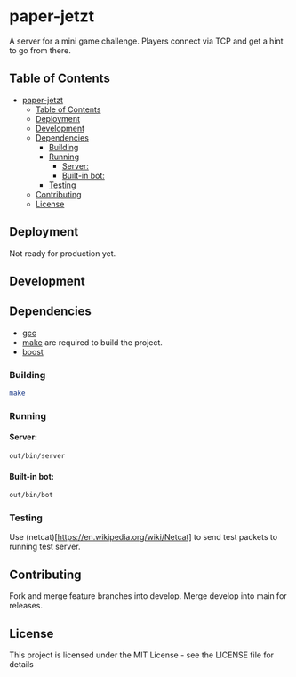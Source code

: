 # paper-jetzt

A server for a mini game challenge.
Players connect via TCP and get a hint to go from there.

## Table of Contents

- [paper-jetzt](#paper-jetzt)
  - [Table of Contents](#table-of-contents)
  - [Deployment](#deployment)
  - [Development](#development)
  - [Dependencies](#dependencies)
    - [Building](#building)
    - [Running](#running)
      - [Server:](#server)
      - [Built-in bot:](#built-in-bot)
    - [Testing](#testing)
  - [Contributing](#contributing)
  - [License](#license)

## Deployment
Not ready for production yet.

## Development
## Dependencies
- [gcc](https://gcc.gnu.org/)
- [make](https://www.gnu.org/software/make/) are required to build the project.
- [boost](https://www.boost.org/)

### Building
```bash
make
```

### Running
#### Server:

```bash
out/bin/server
```

#### Built-in bot:

```bash
out/bin/bot
```

### Testing
Use (netcat)[https://en.wikipedia.org/wiki/Netcat] to send test packets to running test server.

## Contributing

Fork and merge feature branches into develop. Merge develop into main for releases.

## License

This project is licensed under the MIT License - see the LICENSE file for details